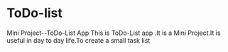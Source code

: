 # ToDo-list
Mini Project--ToDo-List App
This is ToDo-List app .It is a Mini Project.It is useful in day to day life.To create a small task list
